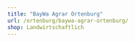 ```yaml
---
title: "BayWa Agrar Ortenburg"
url: /ortenburg/baywa-agrar-ortenburg/
shop: Landwirtschaftlich
---
```

